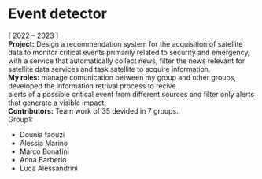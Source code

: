 # Event detector
[ 2022 – 2023 ]  
**Project:** Design a recommendation system for the acquisition of satellite data to monitor critical events primarily related to
security and emergency, with a service that automatically collect news, filter the news relevant for satellite data services and
task satellite to acquire information.  
**My roles:** manage comunication between my group and other groups, developed the information retrival process to recive  
alerts of a possible critical event from different sources and filter only alerts that generate a visible impact.  
**Contributors:** Team work of 35 devided in 7 groups.  
Group1: 
- Dounia faouzi
- Alessia Marino
- Marco Bonafini
- Anna Barberio
- Luca Alessandrini
